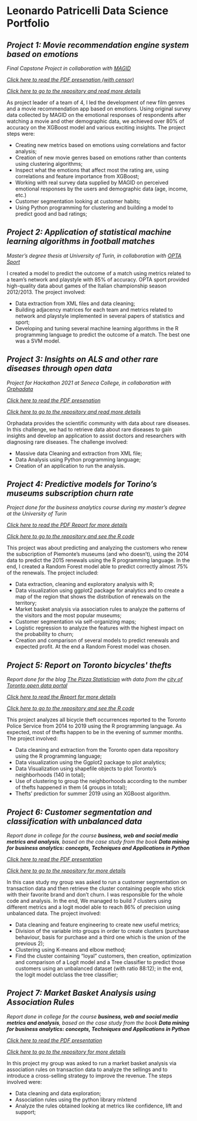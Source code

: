 # Leonardo Patricelli Data Science Portfolio

## *Project 1: Movie recommendation engine system based on emotions*
*Final Capstone Project in collaboration with [MAGID]( https://magid.com/ )* 

*[Click here to read the PDF presenation (with censor)]( https://github.com/ianux22/RECOMMENDATION-ENGINE-SYSTEM-BASED-ON-EMOTIONS/blob/master/Capstone_Prezo.pdf )* 

*[Click here to go to the repository and read more details]( https://github.com/ianux22/RECOMMENDATION-ENGINE-SYSTEM-BASED-ON-EMOTIONS/tree/master  )* 

As project leader of a team of 4, I led the development of new film genres and a movie recommendation app based on emotions. Using original survey data collected by MAGID on the emotional responses of respondents after watching a movie and other demographic data, we achieved over 80% of accuracy on the XGBoost model and various exciting insights.
The project steps were:

- Creating new metrics based on emotions using correlations and factor analysis;
-	Creation of new movie genres based on emotions rather than contents using clustering algorithms;
-	Inspect what the emotions that affect most the rating are, using correlations and feature importance from XGBoost;
-	Working with real survey data supplied by MAGID on perceived emotional responses by the users and demographic data (age, income, etc.)
-	Customer segmentation looking at customer habits;
-	Using Python programming for clustering and building a model to predict good and bad ratings;

## *Project 2: Application of statistical machine learning algorithms in football matches*
*Master’s degree thesis at University of Turin, in collaboration with [OPTA Sport](https://www.optasports.com/)*

I created a model to predict the outcome of a match using metrics related to a team’s network and playstyle with 85% of accuracy. OPTA sport provided high-quality data about games of the Italian championship season 2012/2013. The project involved:

- Data extraction from XML files and data cleaning; 
- Building adjacency matrices for each team and metrics related to network and playstyle implemented in several papers of statistics and sport;
- Developing and tuning several machine learning algorithms in the R programming language to predict the outcome of a match. The best one was a SVM model.

## *Project 3: Insights on ALS and other rare diseases through open data*
*Project for Hackathon 2021 at Seneca College, in collaboration with [Orphadata](http://www.orphadata.org/cgi-bin/index.php)*

*[Click here to read the PDF presenation]( https://github.com/ianux22/Hackathon_Seneca_2021/blob/main/Obtaining%20insights%20on%20ALS%20and%20other%20rare%20diseases%20through%20Open%20data.pdf )* 

*[Click here to go to the repository and read more details]( https://github.com/ianux22/Hackathon_Seneca_2021  )* 

Orphadata provides the scientific community with data about rare diseases. In this challenge, we had to retrieve data about rare diseases to gain insights and develop an application to assist doctors and researchers with diagnosing rare diseases. The challenge involved:

- Massive data Cleaning and extraction from XML file; 
- Data Analysis using Python programming language; 
- Creation of an application to run the analysis.

## *Project 4: Predictive models for Torino’s museums subscription churn rate*
*Project done for the business analytics course during my master’s degree at the University of Turin*

*[Click here to read the PDF Report for more details]( https://github.com/ianux22/Torino_museums_subscriptions/blob/main/Patricelli_Previous_Work.pdf )* 

*[Click here to go to the repository and see the R code]( https://github.com/ianux22/Torino_museums_subscriptions  )* 

This project was about predicting and analyzing the customers who renew the subscription of Piemonte’s museums (and who doesn’t), using the 2014 data to predict the 2015 renewals using the R programming language. In the end, I created a Random Forest model able to predict correctly almost 75% of the renewals. The project included: 
-	Data extraction, cleaning and exploratory analysis with R; 
-	Data visualization using ggplot2 package for analytics and to create a map of the region that shows the distribution of renewals on the territory;
-	Market basket analysis via association rules to analyze the patterns of the visitors and the most popular museums;
-	Customer segmentation via self-organizing maps;
-	Logistic regression to analyze the features with the highest impact on the probability to churn;
-	Creation and comparison of several models to predict renewals and expected profit. At the end a Random Forest model was chosen.

## *Project 5: Report on Toronto bicycles' thefts*
*Report done for the blog [The Pizza Statistician](https://ianux22.wixsite.com/thepizzastatistician) with data from the [city of Toronto open data portal](https://open.toronto.ca/dataset/bicycle-thefts/)*

*[Click here to read the Report for more details]( https://ianux22.wixsite.com/thepizzastatistician/post/study-on-toronto-s-bicycle-thefts )* 

*[Click here to go to the repository and see the R code]( https://github.com/ianux22/Toronto_Bike_Thefts  )* 

This project analyzes all bicycle theft occurrences reported to the Toronto Police Service from 2014 to 2019 using the R programming language. As expected, most of thefts happen to be in the evening of summer months. The project involved: 
-	Data cleaning and extraction from the Toronto open data repository using the R programming language;
-	Data visualization using the Ggplot2 package to plot analytics;
-	Data Visualization using shapefile objects to plot Toronto’s neighborhoods (140 in total);
-	 Use of clustering to group the neighborhoods according to the number of thefts happened in them (4 groups in total);
-	Thefts’ prediction for summer 2019 using an XGBoost algorithm.

## *Project 6: Customer segmentation and classification with unbalanced data*
*Report done in college for the course **business, web and social media metrics and analysis**, based on the case study from the book **Data mining for business analytics: concepts, Techniques and Applications in Python***

*[Click here to read the PDF presentation]( https://github.com/ianux22/Case_Study_GeorgeBrown/blob/main/03_CaseStudy_Logit_with_Unbalanced_Data/CaseStudy03_Presentation.pdf )*

*[Click here to go to the repository for more details]( https://github.com/ianux22/Case_Study_GeorgeBrown/tree/main/03_CaseStudy_Logit_with_Unbalanced_Data  )* 

In this case study my group was asked to run a customer segmentation on transaction data and then retrieve the cluster containing people who stick with their favorite brand and don’t churn.
I was responsible for the whole code and analysis. In the end, We managed to build 7 clusters using different metrics and a logit model able to reach 86% of precision using unbalanced data. The project involved: 
-	Data cleaning and feature engineering to create new useful metrics;
-	Division of the variable into groups in order to create clusters (purchase behaviour, basis for purchase and a third one which is the union of the previous 2);
-	Clustering using K-means and elbow method;
-	Find the cluster containing “loyal” customers, then creation, optimization and comparison of a Logit model and a Tree classifier to predict those customers using an unbalanced dataset (with ratio 88:12); in the end, the logit model outclass the tree classifier;

## *Project 7: Market Basket Analysis using Association Rules*
*Report done in college for the course **business, web and social media metrics and analysis**, based on the case study from the book **Data mining for business analytics: concepts, Techniques and Applications in Python***

*[Click here to read the PDF presentation]( https://github.com/ianux22/Case_Study_GeorgeBrown/blob/main/02_CaseStudy_MarketBasketAnalysis/CaseStudy02_Presentation.pdf )* 

*[Click here to go to the repository for more details]( https://github.com/ianux22/Case_Study_GeorgeBrown/tree/main/02_CaseStudy_MarketBasketAnalysis  )* 

In this project my group was asked to run a market basket analysis via association rules on transaction data to analyze the sellings and to introduce a cross-selling strategy to improve the revenue. The steps involved were: 
-	Data cleaning and data exploration;
-	Association rules using the python library mlxtend
-	Analyze the rules obtained looking at metrics like confidence, lift and support;

